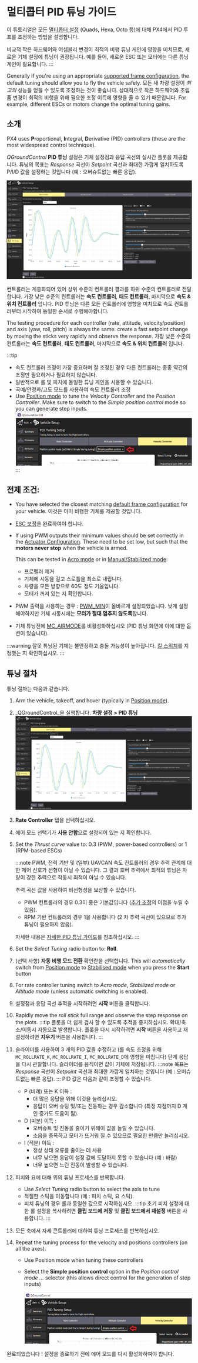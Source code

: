 # 멀티콥터 PID 튜닝 가이드

이 튜토리얼은 모든 [멀티콥터 설정](../airframes/airframe_reference.md#copter) (Quads, Hexa, Octo 등)에 대해 PX4에서 PID 루프를 조정하는 방법을 설명합니다.

비교적 작은 하드웨어와 어셈블리 변경이 최적의 비행  튜닝 게인에 영향을 미치므로,  새로운 기체 설정에 튜닝이 권장됩니다. 예를 들어, 새로운 ESC 또는 모터에는 다른 튜닝 게인이 필요합니다.
:::

Generally if you're using an appropriate [supported frame configuration](../airframes/airframe_reference.md#copter), the default tuning should allow you to fly the vehicle safely. 모든 새 차량 설정이 _최고의_ 성능을 얻을 수 있도록 조정하는 것이 좋습니다. 상대적으로 작은 하드웨어와 조립품 변경이 최적의 비행을 위해 필요한 조정 이득에 영향을 줄 수 있기 때문입니다. For example, different ESCs or motors change the optimal tuning gains.

## 소개

PX4 uses **P**roportional, **I**ntegral, **D**erivative (PID) controllers (these are the most widespread control technique).

_QGroundControl_ **PID 튜닝** 설정은 기체 설정점과 응답 곡선의 실시간 플롯을 제공합니다. 튜닝의 목표는 _Response_ 곡선이 _Setpoint_ 곡선과 최대한 가깝게 일치하도록 P/I/D 값을 설정하는 것입니다 (예 : 오버슈트없는 빠른 응답).

![QGC 속도 컨트롤러 튜닝 UI](../../assets/mc_pid_tuning/qgc_mc_pid_tuning_rate_controller.png)

컨트롤러는 계층화되어 있어 상위 수준의 컨트롤러 결과를 하위 수준의 컨트롤러로 전달합니다. 가장 낮은 수준의 컨트롤러는 **속도 컨트롤러**, **태도 컨트롤러**, 마지막으로 **속도 & 위치 컨트롤러** 입니다. PID 튜닝은 다른 모든 컨트롤러에 영향을 미치므로 속도 컨트롤러부터 시작하여 동일한 순서로 수행해야합니다.

The testing procedure for each controller (rate, attitude, velocity/position) and axis (yaw, roll, pitch) is always the same: create a fast setpoint change by moving the sticks very rapidly and observe the response. 가장 낮은 수준의 컨트롤러는 **속도 컨트롤러**, **태도 컨트롤러**, 마지막으로 **속도 & 위치 컨트롤러** 입니다.

:::tip

- 속도 컨트롤러 조정이 가장 중요하며 잘 조정된 경우 다른 컨트롤러는 종종 약간의 조정만 필요하거나 필요하지 않습니다.
- 일반적으로 롤 및 피치에 동일한 튜닝 게인을 사용할 수 있습니다.
- 곡예/안정화/고도 모드를 사용하여 속도 컨트롤러 조정
- Use [Position mode](../flight_modes_mc/position.md) to tune the _Velocity Controller_ and the _Position Controller_. Make sure to switch to the _Simple position control_ mode so you can generate step inputs. ![QGC PID tuning: Simple control selector](../../assets/mc_pid_tuning/qgc_mc_pid_tuning_simple_control.png)
:::

## 전제 조건:

- You have selected the closest matching [default frame configuration](../config/airframe.md) for your vehicle. 이것은 이미 비행한 기체를 제공할 것입니다.
- [ESC 보정](../advanced_config/esc_calibration.md)을 완료하여야 합니다.
- If using PWM outputs their minimum values should be set correctly in the [Actuator Configuration](../config/actuators.md). These need to be set low, but such that the **motors never stop** when the vehicle is armed.

  This can be tested in [Acro mode](../flight_modes_mc/acro.md) or in [Manual/Stabilized mode](../flight_modes_mc/manual_stabilized.md):

  - 프로펠러 제거
  - 기체에 시동을 걸고 스로틀을 최소로 내립니다.
  - 차량을 모든 방향으로 60도 정도 기울입니다.
  - 모터가 꺼져 있는 지 확인합니다.

- PWM 출력을 사용하는 경우 : [PWM_MIN](../advanced_config/parameter_reference.md#PWM_MIN)이 올바르게 설정되었습니다. 낮게 설정해야하지만 기체 시동시에는 **모터가 절대 멈추지 않도록**합니다.
- 기체 튜닝전에 [MC_AIRMODE](../advanced_config/parameter_reference.md#MC_AIRMODE)를 비활성화하십시오 (PID 튜닝 화면에 이에 대한 옵션이 있습니다).

:::warning
잘못 튜닝된 기체는 불안정하고 충돌 가능성이 높아집니다. [킬 스위치](../config/safety.md#emergency-switches)를 지정했는 지 확인하십시오.
:::

## 튜닝 절차

튜닝 절차는 다음과 같습니다.

1. Arm the vehicle, takeoff, and hover (typically in [Position mode](../flight_modes_mc/position.md)).
1. _QGroundControl_을 실행합니다. **차량 설정 > PID 튜닝** ![QGC 속도 컨트롤러 튜닝 UI](../../assets/mc_pid_tuning/qgc_mc_pid_tuning_rate_controller.png)
1. **Rate Controller** 탭을 선택하십시오.
1. 에어 모드 선택기가 **사용 안함**으로 설정되어 있는 지 확인합니다.
1. Set the _Thrust curve_ value to: 0.3 (PWM, power-based controllers) or 1 (RPM-based ESCs)

   :::note PWM, 전력 기반 및 (일부) UAVCAN 속도 컨트롤러의 경우 추력 관계에 대한 제어 신호가 선형이 아닐 수 있습니다. 그 결과 호버 추력에서 최적의 튜닝은 차량이 강한 추력으로 작동시 최적이 아닐 수 있습니다.

   추력 곡선 값을 사용하여 비선형성을 보상할 수 있습니다.

   - PWM 컨트롤러의 경우 0.3이 좋은 기본값입니다 ([추가 조정](../config_mc/pid_tuning_guide_multicopter.md#thrust-curve)의 이점을 누릴 수 있음).
   - RPM 기반 컨트롤러의 경우 1을 사용합니다 (2 차 추력 곡선이 있으므로 추가 튜닝이 필요하지 않음).

   자세한 내용은 [자세한 PID 튜닝 가이드](../config_mc/pid_tuning_guide_multicopter.md#thrust-curve)를 참조하십시오.
:::

1. Set the _Select Tuning_ radio button to: **Roll**.
1. (선택 사항) **자동 비행 모드 전환** 확인란을 선택합니다. This will _automatically_ switch from [Position mode](../flight_modes_mc/position.md) to [Stabilised mode](../flight_modes_mc/manual_stabilized.md) when you press the **Start** button
1. For rate controller tuning switch to _Acro mode_, _Stabilized mode_ or _Altitude mode_ (unless automatic switching is enabled).
1. 설정점과 응답 곡선 추적을 시작하려면 **시작** 버튼을 클릭합니다.
1. Rapidly move the _roll stick_ full range and observe the step response on the plots. :::tip 플롯을 더 쉽게 검사 할 수 있도록 추적을 중지하십시오. 확대/축소/이동시 자동으로 발생합니다. 플롯을 다시 시작하려면 **시작** 버튼을 사용하고 재설정하려면 **지우기** 버튼을 사용합니다.
:::
1. 슬라이더를 사용하여 3 개의 PID 값을 수정하고 (롤 속도 조정을 위해 `MC_ROLLRATE_K`, `MC_ROLLRATE_I`, `MC_ROLLRATE_D`에 영향을 미칩니다) 단계 응답을 다시 관찰합니다. 슬라이더를 움직이면 값이 기체에 저장됩니다. :::note 목표는 _Response_ 곡선이 _Setpoint_ 곡선과 최대한 가깝게 일치하는 것입니다 (예 : 오버슈트없는 빠른 응답). ::: PID 값은 다음과 같이 조정할 수 있습니다.
   - P (비례) 또는 K 이득 :
     - 더 많은 응답을 위해 이것을 늘리십시오.
     - 응답이 오버 슈팅 및/또는 진동하는 경우 감소합니다 (특정 지점까지 D 게인 증가도 도움이 됨).
   - D (미분) 이득 :
     - 오버슈트 및 진동을 줄이기 위해이 값을 늘릴 수 있습니다.
     - 소음을 증폭하고 모터가 뜨거워 질 수 있으므로 필요한 만큼만 늘리십시오.
   - I (적분) 이득 :
     - 정상 상태 오류를 줄이는 데 사용
     - 너무 낮으면 응답이 설정 값에 도달하지 못할 수 있습니다 (예 : 바람)
     - 너무 높으면 느린 진동이 발생할 수 있습니다.
1. 피치와 요에 대해 위의 튜닝 프로세스를 반복합니다.
   - Use _Select Tuning_ radio button to select the axis to tune
   - 적절한 스틱을 이동합니다 (예 : 피치 스틱, 요 스틱).
   - 피치 튜닝의 경우 롤과 동일한 값으로 시작하십시오. :::tip 초기 피치 설정에 대한 롤 설정을 복사하려면 **클립 보드에 저장** 및 **클립 보드에서 재설정** 버튼을 사용합니다.
:::
1. 모든 축에서 자세 콘트롤러에 대하여 튜닝 프로세스를 반복하십시오.
1. Repeat the tuning process for the velocity and positions controllers (on all the axes).

   - Use Position mode when tuning these controllers
   - Select the **Simple position control** option in the _Position control mode ..._ selector (this allows direct control for the generation of step inputs)

     ![QGC PID tuning: Simple control selector](../../assets/mc_pid_tuning/qgc_mc_pid_tuning_simple_control.png)

완료되었습니다 ! 설정을 종료하기 전에 에어 모드를 다시 활성화하여야 합니다.
